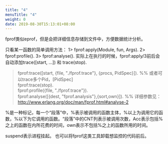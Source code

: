 ```yaml
---
title: "4"
menuTitle: "4"
weight: 0
date: 2019-08-30T15:13:01+08:00
---
```

fprof类似eprof，但是会把详细信息存储到文件中，方便数据统计分析。

只看某一函数的简单调用方法：
1> fprof:apply(Module, fun, Args).
2> fprof:profile().
3> fprof:analyse().
实际上在执行的时候，fprof:apply/3前后会自动添加trace([start, ...]) 和 trace(stop).

> fprof:trace([start, {file, "./fprof.trace"}, {procs, PidSpec}]).  %% 或者可以trace多个Pid，[PidSpec]  
> fprof:trace(stop).  
> fprof:profile({file, "./fprof.trace"}).  
> fprof:analyse([{dest, "fprof.analysis"},{sort,own}]).  %% 详细参数见： http://www.erlang.org/doc/man/fprof.html#analyse-2  

%是一种标记，每一个“段落”中，%表示被调用的函数主体，%以上为调用它的函数，%以下为它调用的函数。“段落”中的CNT列表示被调用次数，Acc表示包括%之上的函数在内所花费的时间，own表示不包括%之上的函数所用的时间。

suspend表示进程挂起。
也可以将fprof这类工具卸载想监控的代码前后。

